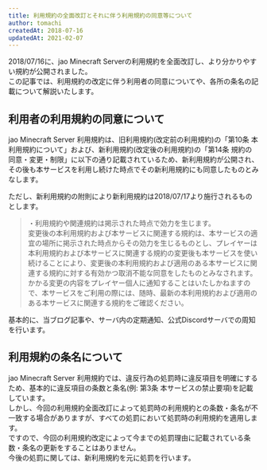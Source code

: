 ```yaml
---
title: 利用規約の全面改訂とそれに伴う利用規約の同意等について
author: tomachi
createdAt: 2018-07-16
updatedAt: 2021-02-07
---
```


2018/07/16に、jao Minecraft Serverの利用規約を全面改訂し、より分かりやすい規約が公開されました。  
この記事では、利用規約の改定に伴う利用者の同意についてや、各所の条名の記載について解説いたします。

## 利用者の利用規約の同意について

jao Minecraft Server 利用規約は、旧利用規約(改定前の利用規約)の「第10条 本利用規約について」および、新利用規約(改定後の利用規約)の「第14条 規約の同意・変更・制限」に以下の通り記載されているため、新利用規約が公開され、その後も本サービスを利用し続けた時点でその新利用規約にも同意したものとみなします。

ただし、新利用規約の附則により新利用規約は2018/07/17より施行されるものとします。

> ・利用規約や関連規約は掲示された時点で効力を生じます。  
> 変更後の本利用規約および本サービスに関連する規約は、本サービスの適宜の場所に掲示された時点からその効力を生じるものとし、プレイヤーは本利用規約および本サービスに関連する規約の変更後も本サービスを使い続けることにより、変更後の本利用規約および適用のある本サービスに関連する規約に対する有効かつ取消不能な同意をしたものとみなされます。  
> かかる変更の内容をプレイヤー個人に通知することはいたしかねますので、本サービスをご利用の際には、随時、最新の本利用規約および適用のある本サービスに関連する規約をご確認ください。

基本的に、当ブログ記事や、サーバ内の定期通知、公式Discordサーバでの周知を行います。

## 利用規約の条名について

jao Minecraft Server 利用規約では、違反行為の処罰時に違反項目を明確にするため、基本的に違反項目の条数と条名(例: 第3条 本サービスの禁止要項)を記載しています。  
しかし、今回の利用規約全面改訂によって処罰時の利用規約との条数・条名が不一致する場合がありますが、すべての処罰において処罰時の利用規約を適用します。  
ですので、今回の利用規約改定によって今までの処罰理由に記載されている条数・条名の更新をすることはありません。  
今後の処罰に関しては、新利用規約を元に処罰を行います。
